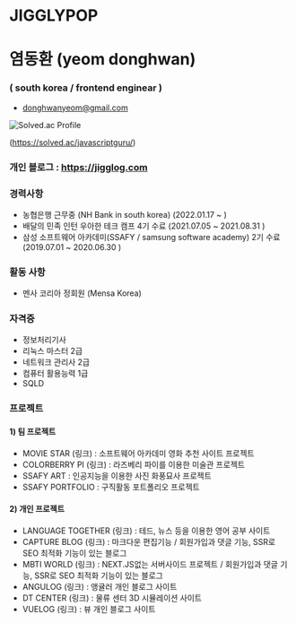 # JIGGLYPOP
# 염동환 (yeom donghwan)
### ( south korea / frontend enginear )

* donghwanyeom@gmail.com

![Solved.ac Profile](http://mazassumnida.wtf/api/v2/generate_badge?boj=javascriptguru)

(https://solved.ac/javascriptguru/)

### 개인 블로그 : https://jigglog.com


### 경력사항

* 농협은행 근무중 (NH Bank in south korea) (2022.01.17 ~ )
* 배달의 민족 인턴 우아한 테크 캠프 4기 수료 (2021.07.05 ~ 2021.08.31 )
* 삼성 소프트웨어 아카데미(SSAFY / samsung software academy) 2기 수료 (2019.07.01 ~ 2020.06.30 )


### 활동 사항
* 멘사 코리아 정회원 (Mensa Korea)

### 자격증
* 정보처리기사
* 리눅스 마스터 2급
* 네트워크 관리사 2급
* 컴퓨터 활용능력 1급
* SQLD

### 프로젝트

#### 1) 팀 프로젝트
* MOVIE STAR (링크) : 소프트웨어 아카데미 영화 추천 사이트 프로젝트
* COLORBERRY PI (링크) : 라즈베리 파이를 이용한 미술관 프로젝트
* SSAFY ART : 인공지능을 이용한 사진 화풍묘사 프로젝트
* SSAFY PORTFOLIO : 구직활동 포트폴리오 프로젝트


#### 2) 개인 프로젝트
* LANGUAGE TOGETHER (링크) : 테드, 뉴스 등을 이용한 영어 공부 사이트
* CAPTURE BLOG (링크) : 마크다운 편집기능 / 회원가입과 댓글 기능, SSR로 SEO 최적화 기능이 있는 블로그
* MBTI WORLD (링크) : NEXT.JS없는 서버사이드 프로젝트 / 회원가입과 댓글 기능, SSR로 SEO 최적화 기능이 있는 블로그
* ANGULOG (링크) : 앵귤러 개인 블로그 사이트
* DT CENTER (링크) : 물류 센터 3D 시뮬레이션 사이트
* VUELOG (링크) : 뷰 개인 블로그 사이트

